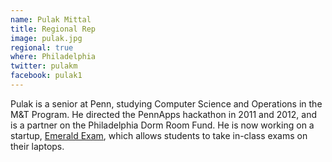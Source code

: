 ```yaml
---
name: Pulak Mittal
title: Regional Rep
image: pulak.jpg
regional: true
where: Philadelphia
twitter: pulakm
facebook: pulak1
---
```

Pulak is a senior at Penn, studying Computer Science and Operations in the M&T Program. He directed the PennApps hackathon in 2011 and 2012, and is a partner on the Philadelphia Dorm Room Fund. He is now working on a startup, <a href="http://emeraldexam.com">Emerald Exam</a>, which allows students to take in-class exams on their laptops.

